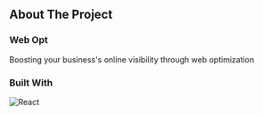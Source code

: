## About The Project
### Web Opt 
Boosting your business's online visibility through web optimization 
### Built With
![React](https://img.shields.io/badge/-React-black?style=flat-square&logo=react)